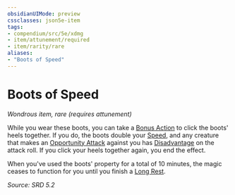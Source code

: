 ```yaml
---
obsidianUIMode: preview
cssclasses: json5e-item
tags:
- compendium/src/5e/xdmg
- item/attunement/required
- item/rarity/rare
aliases: 
- "Boots of Speed"
---
```

# Boots of Speed
*Wondrous item, rare (requires attunement)*  


While you wear these boots, you can take a [Bonus Action](bonus-action-xphb.md) to click the boots' heels together. If you do, the boots double your [Speed](speed-xphb.md), and any creature that makes an [Opportunity Attack](actions.md#Opportunity%20Attack) against you has [Disadvantage](disadvantage-xphb.md) on the attack roll. If you click your heels together again, you end the effect.

When you've used the boots' property for a total of 10 minutes, the magic ceases to function for you until you finish a [Long Rest](long-rest-xphb.md).

*Source: SRD 5.2*